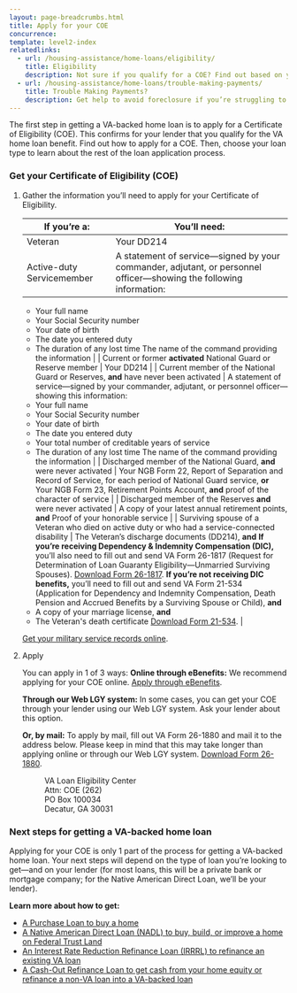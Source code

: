 ```yaml
---
layout: page-breadcrumbs.html
title: Apply for your COE
concurrence: 
template: level2-index
relatedlinks:
  - url: /housing-assistance/home-loans/eligibility/
    title: Eligibility
    description: Not sure if you qualify for a COE? Find out based on your service history and duty status.
  - url: /housing-assistance/home-loans/trouble-making-payments/
    title: Trouble Making Payments?
    description: Get help to avoid foreclosure if you’re struggling to make your monthly mortgage payments.
---
```


<div class="va-introtext">

The first step in getting a VA-backed home loan is to apply for a Certificate of Eligibility (COE). This confirms for your lender that you qualify for the VA home loan benefit. Find out how to apply for a COE. Then, choose your loan type to learn about the rest of the loan application process. 

</div>

### Get your Certificate of Eligibility (COE)

<ol class="process">
<li class="step one">

Gather the information you’ll need to apply for your Certificate of Eligibility.

| If you’re a: | You’ll need: | 
| --- | --- | 
| Veteran | Your DD214 |
| Active-duty Servicemember | A statement of service—signed by your commander, adjutant, or personnel officer—showing the following information:
-	Your full name
-	Your Social Security number
-	Your date of birth
-	The date you entered duty
-	The duration of any lost time
The name of the command providing the information |
| Current or former **activated** National Guard or Reserve member | Your DD214 |
| Current member of the National Guard or Reserves, **and** have never been activated | A statement of service—signed by your commander, adjutant, or personnel officer—showing this information:
-	Your full name
-	Your Social Security number
-	Your date of birth
-	The date you entered duty
-	Your total number of creditable years of service
-	The duration of any lost time
The name of the command providing the information |
| Discharged member of the National Guard, **and** were never activated | Your NGB Form 22, Report of Separation and Record of Service, for each period of National Guard service, **or**
Your NGB Form 23, Retirement Points Account, **and** proof of the character of service |
| Discharged member of the Reserves **and** were never activated | A copy of your latest annual retirement points, **and**
Proof of your honorable service |
| Surviving spouse of a Veteran who died on active duty or who had a service-connected disability | The Veteran’s discharge documents (DD214), **and**
**If you’re receiving Dependency &amp; Indemnity Compensation (DIC),** you’ll also need to fill out and send VA Form 26-1817 (Request for Determination of Loan Guaranty Eligibility—Unmarried Surviving Spouses). [Download Form 26-1817](http://www.vba.va.gov/pubs/forms/VBA-26-1817-ARE.pdf).
**If you’re not receiving DIC benefits,** you’ll need to fill out and send VA Form 21-534 (Application for Dependency and Indemnity Compensation, Death Pension and Accrued Benefits by a Surviving Spouse or Child), **and**
-	A copy of your marriage license, **and**
-	The Veteran's death certificate
[Download Form 21-534](http://www.vba.va.gov/pubs/forms/VBA-21-534-ARE.pdf). |

[Get your military service records online](http://www.archives.gov/veterans/military-service-records/).

</li>

<li class="step last two">

Apply

You can apply in 1 of 3 ways:
**Online through eBenefits:** We recommend applying for your COE online. [Apply through eBenefits](http://www.ebenefits.va.gov/).

**Through our Web LGY system:** In some cases, you can get your COE through your lender using our Web LGY system. Ask your lender about this option.

**Or, by mail:** To apply by mail, fill out VA Form 26-1880 and mail it to the address below. Please keep in mind that this may take longer than applying online or through our Web LGY system. [Download Form 26-1880](http://www.vba.va.gov/pubs/forms/vba-26-1880-are.pdf).

<dl class="va-address-block">
<dd>VA Loan Eligibility Center</dd>
<dd>Attn: COE (262)</dd>
<dd>PO Box 100034</dd>
<dd>Decatur, GA 30031</dd>
</dl>

</li>
</ol>

### Next steps for getting a VA-backed home loan

Applying for your COE is only 1 part of the process for getting a VA-backed home loan. Your next steps will depend on the type of loan you’re looking to get—and on your lender (for most loans, this will be a private bank or mortgage company; for the Native American Direct Loan, we’ll be your lender).

**Learn more about how to get:**

- [A Purchase Loan to buy a home](/housing-assistance/home-loans/va-backed-loans/purchase-loan/)
- [A Native American Direct Loan (NADL) to buy, build, or improve a home on Federal Trust Land](/housing-assistance/home-loans/va-backed-loans/nadl/)
- [An Interest Rate Reduction Refinance Loan (IRRRL) to refinance an existing VA loan](/housing-assistance/home-loans/va-backed-loans/irrrl/)
- [A Cash-Out Refinance Loan to get cash from your home equity or refinance a non-VA loan into a VA-backed loan](/housing-assistance/home-loans/va-backed-loans/cash-out-refinance/)


